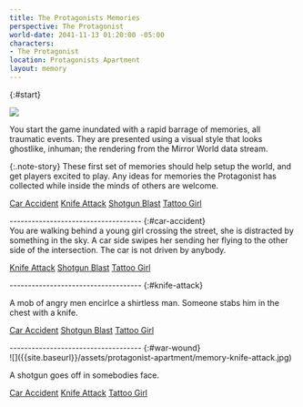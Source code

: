 ```yaml
---
title: The Protagonists Memories
perspective: The Protagonist
world-date: 2041-11-13 01:20:00 -05:00
characters:
- The Protagonist
location: Protagonists Apartment
layout: memory
---
```


{:#start}
<section markdown="1">

![]({{site.baseurl}}/assets/protagonist-apartment/001-mirror-world-ladar.gif)

You start the game inundated with a rapid barrage of memories, all traumatic events. They are presented using a visual style that looks ghostlike, inhuman; the rendering from the Mirror World data stream.

{:.note-story}
These first set of memories should help setup the world, and get players excited to play. Any ideas for memories the Protagonist has collected while inside the minds of others are welcome.  

[Car Accident](#car-accident)
[Knife Attack](#knife-attack)
[Shotgun Blast](#war-wound)
[Tattoo Girl]({{site.baseurl}}/memories/M00-Intro-002-Call-From-Detective/)

</section>
------------------------------------
{:#car-accident}
<section markdown="1">
You are walking behind a young girl crossing the street, she is distracted by something in the sky. A car side swipes her sending her flying to the other side of the intersection. The car is not driven by anybody. 

[Knife Attack](#knife-attack)
[Shotgun Blast](#war-wound)
[Tattoo Girl]({{site.baseurl}}/memories/M00-Intro-002-Call-From-Detective/)

</section>
------------------------------------
{:#knife-attack}
<section markdown="1">

A mob of angry men encirlce a shirtless man. Someone stabs him in the chest with a knife. 

[Car Accident](#car-accident)
[Shotgun Blast](#war-wound)
[Tattoo Girl]({{site.baseurl}}/memories/M00-Intro-002-Call-From-Detective/) 

</section>
------------------------------------
{:#war-wound}
<section markdown="1">
![]({{site.baseurl}}/assets/protagonist-apartment/memory-knife-attack.jpg)

A shotgun goes off in somebodies face.

[Car Accident](#car-accident)
[Knife Attack](#knife-attack)
[Tattoo Girl]({{site.baseurl}}/memories/M00-Intro-002-Call-From-Detective/)

</section>

